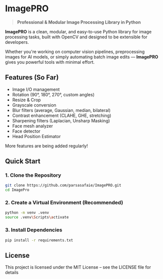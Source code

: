 # ImagePRO

> **Professional & Modular Image Processing Library in Python**

**ImagePRO** is a clean, modular, and easy-to-use Python library for image processing tasks, built with OpenCV and designed to be extensible for developers.

Whether you're working on computer vision pipelines, preprocessing images for AI models, or simply automating batch image edits — **ImagePRO** gives you powerful tools with minimal effort.

## Features (So Far)

- Image I/O management
- Rotation (90°, 180°, 270°, custom angles)
- Resize & Crop
- Grayscale conversion
- Blur filters (average, Gaussian, median, bilateral)
- Contrast enhancement (CLAHE, GHE, stretching)
- Sharpening filters (Laplacian, Unsharp Masking)
- Face mesh analyzer
- Face detector
- Head Position Estimator

More features are being added regularly!

## Quick Start

### 1. Clone the Repository

```bash
git clone https://github.com/parsasafaie/ImagePRO.git
cd ImagePro
```

### 2. Create a Virtual Environment (Recommended)
```bash
python -m venv .venv
source .venv\Scripts\activate
```

### 3. Install Dependencies
```bash
pip install -r requirements.txt
```

## License 
This project is licensed under the MIT License  – see the LICENSE  file for details
